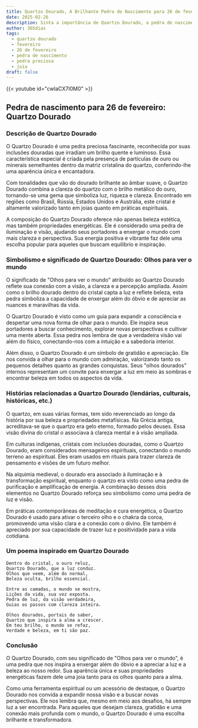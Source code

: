 ```yaml
---
title: Quartzo Dourado, A Brilhante Pedra de Nascimento para 26 de fevereiro
date: 2025-02-26
description: Sinta a importância de Quartzo Dourado, a pedra de nascimento de 26 de fevereiro que simboliza Olhos para ver o mundo. Deixe que sua beleza e significado iluminem seu dia.
author: 365dias
tags:
  - quartzo dourado
  - fevereiro
  - 26 de fevereiro
  - pedra de nascimento
  - pedra preciosa
  - joia
draft: false
---
```


{{< youtube id="cwIaCX7I0M0" >}}

## Pedra de nascimento para 26 de fevereiro: Quartzo Dourado

### Descrição de Quartzo Dourado

O Quartzo Dourado é uma pedra preciosa fascinante, reconhecida por suas inclusões douradas que irradiam um brilho quente e luminoso. Essa característica especial é criada pela presença de partículas de ouro ou minerais semelhantes dentro da matriz cristalina do quartzo, conferindo-lhe uma aparência única e encantadora.

Com tonalidades que vão do dourado brilhante ao âmbar suave, o Quartzo Dourado combina a clareza do quartzo com o brilho metálico do ouro, tornando-se uma gema que simboliza luz, riqueza e clareza. Encontrado em regiões como Brasil, Rússia, Estados Unidos e Austrália, este cristal é altamente valorizado tanto em joias quanto em práticas espirituais.

A composição do Quartzo Dourado oferece não apenas beleza estética, mas também propriedades energéticas. Ele é considerado uma pedra de iluminação e visão, ajudando seus portadores a enxergar o mundo com mais clareza e perspectiva. Sua energia positiva e vibrante faz dele uma escolha popular para aqueles que buscam equilíbrio e inspiração.

### Simbolismo e significado de Quartzo Dourado: Olhos para ver o mundo

O significado de "Olhos para ver o mundo" atribuído ao Quartzo Dourado reflete sua conexão com a visão, a clareza e a percepção ampliada. Assim como o brilho dourado dentro do cristal capta a luz e reflete beleza, esta pedra simboliza a capacidade de enxergar além do óbvio e de apreciar as nuances e maravilhas da vida.

O Quartzo Dourado é visto como um guia para expandir a consciência e despertar uma nova forma de olhar para o mundo. Ele inspira seus portadores a buscar conhecimento, explorar novas perspectivas e cultivar uma mente aberta. Essa pedra nos lembra de que a verdadeira visão vai além do físico, conectando-nos com a intuição e a sabedoria interior.

Além disso, o Quartzo Dourado é um símbolo de gratidão e apreciação. Ele nos convida a olhar para o mundo com admiração, valorizando tanto os pequenos detalhes quanto as grandes conquistas. Seus "olhos dourados" internos representam um convite para enxergar a luz em meio às sombras e encontrar beleza em todos os aspectos da vida.

### Histórias relacionadas a Quartzo Dourado (lendárias, culturais, históricas, etc.)

O quartzo, em suas várias formas, tem sido reverenciado ao longo da história por sua beleza e propriedades metafísicas. Na Grécia antiga, acreditava-se que o quartzo era gelo eterno, formado pelos deuses. Essa visão divina do cristal o associava à clareza mental e à visão ampliada.

Em culturas indígenas, cristais com inclusões douradas, como o Quartzo Dourado, eram considerados mensageiros espirituais, conectando o mundo terreno ao espiritual. Eles eram usados em rituais para trazer clareza de pensamento e visões de um futuro melhor.

Na alquimia medieval, o dourado era associado à iluminação e à transformação espiritual, enquanto o quartzo era visto como uma pedra de purificação e amplificação de energia. A combinação desses dois elementos no Quartzo Dourado reforça seu simbolismo como uma pedra de luz e visão.

Em práticas contemporâneas de meditação e cura energética, o Quartzo Dourado é usado para ativar o terceiro olho e o chakra da coroa, promovendo uma visão clara e a conexão com o divino. Ele também é apreciado por sua capacidade de trazer luz e positividade para a vida cotidiana.

### Um poema inspirado em Quartzo Dourado

```
Dentro do cristal, o ouro reluz,  
Quartzo Dourado, que a luz conduz.  
Olhos que veem, além do normal,  
Beleza oculta, brilho essencial.  

Entre as camadas, o mundo se mostra,  
Lições da vida, sua voz exposta.  
Pedra de luz, da visão verdadeira,  
Guias os passos com clareza inteira.  

Olhos dourados, portais do saber,  
Quartzo que inspira a alma a crescer.  
Em teu brilho, o mundo se refaz,  
Verdade e beleza, em ti são paz.  
```

### Conclusão

O Quartzo Dourado, com seu significado de "Olhos para ver o mundo", é uma pedra que nos inspira a enxergar além do óbvio e a apreciar a luz e a beleza ao nosso redor. Sua aparência única e suas propriedades energéticas fazem dele uma joia tanto para os olhos quanto para a alma.

Como uma ferramenta espiritual ou um acessório de destaque, o Quartzo Dourado nos convida a expandir nossa visão e a buscar novas perspectivas. Ele nos lembra que, mesmo em meio aos desafios, há sempre luz a ser encontrada. Para aqueles que desejam clareza, gratidão e uma conexão mais profunda com o mundo, o Quartzo Dourado é uma escolha brilhante e transformadora.